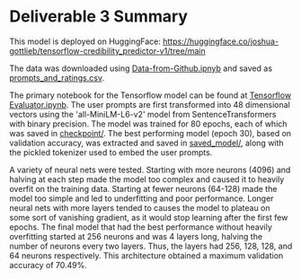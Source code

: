 # Deliverable 3 Summary

This model is deployed on HuggingFace: https://huggingface.co/joshua-gottlieb/tensorflow-credibility_predictor-v1/tree/main

The data was downloaded using [Data-from-Github.ipnyb](https://github.com/JoshuaGottlieb/Chatbot-Credibility-Scorer/blob/main/src/deliverable-03/Data-From-Github.ipynb) and saved as [prompts_and_ratings.csv](https://github.com/JoshuaGottlieb/Chatbot-Credibility-Scorer/blob/main/src/deliverable-03/prompts_and_ratings.csv).

The primary notebook for the Tensorflow model can be found at [Tensorflow Evaluator.ipynb](https://github.com/JoshuaGottlieb/Chatbot-Credibility-Scorer/blob/main/src/deliverable-03/Tensorflow-Evaluator.ipynb). The user prompts are first transformed into 48 dimensional vectors using the 'all-MiniLM-L6-v2' model from SentenceTransformers with binary precision. The model was trained for 80 epochs, each of which was saved in [checkpoint/](https://github.com/JoshuaGottlieb/Chatbot-Credibility-Scorer/tree/main/src/deliverable-03/checkpoint). The best performing model (epoch 30), based on validation accuracy, was extracted and saved in [saved_model/](https://github.com/JoshuaGottlieb/Chatbot-Credibility-Scorer/tree/main/src/deliverable-03/saved_model), along with the pickled tokenizer used to embed the user prompts.

A variety of neural nets were tested. Starting with more neurons (4096) and halving at each step made the model too complex and caused it to heavily overfit on the training data. Starting at fewer neurons (64-128) made the model too simple and led to underfitting and poor performance. Longer neural nets with more layers tended to causes the model to plateau on some sort of vanishing gradient, as it would stop learning after the first few epochs. The final model that had the best performance without heavily overfitting started at 256 neurons and was 4 layers long, halving the number of neurons every two layers. Thus, the layers had 256, 128, 128, and 64 neurons respectively. This architecture obtained a maximum validation accuracy of 70.49%.
